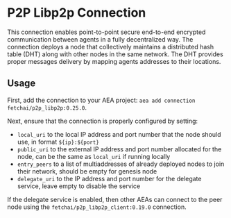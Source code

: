 # P2P Libp2p Connection

This connection enables point-to-point secure end-to-end encrypted communication between agents in a fully decentralized way.
The connection deploys a node that collectively maintains a distributed hash table (DHT) along with other nodes in the same network.
The DHT provides proper messages delivery by mapping agents addresses to their locations.

## Usage

First, add the connection to your AEA project: `aea add connection fetchai/p2p_libp2p:0.25.0`.

Next, ensure that the connection is properly configured by setting:

- `local_uri` to the local IP address and port number that the node should use, in format `${ip}:${port}`
- `public_uri` to the external IP address and port number allocated for the node, can be the same as `local_uri` if running locally
- `entry_peers` to a list of multiaddresses of already deployed nodes to join their network, should be empty for genesis node
- `delegate_uri` to the IP address and port number for the delegate service, leave empty to disable the service

If the delegate service is enabled, then other AEAs can connect to the peer node using the `fetchai/p2p_libp2p_client:0.19.0` connection.
